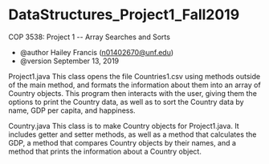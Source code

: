 # DataStructures_Project1_Fall2019
COP 3538: Project 1 -- Array Searches and Sorts
 * @author Hailey Francis (n01402670@unf.edu)
 * @version September 13, 2019

Project1.java
   This class opens the file Countries1.csv using methods outside of the main method,
   and formats the information about them into an array of Country objects. This program
   then interacts with the user, giving them the options to print the Country data, as well
   as to sort the Country data by name, GDP per capita, and happiness.

Country.java
   This class is to make Country objects for Project1.java.
   It includes getter and setter methods, as well as a method
   that calculates the GDP, a method that compares Country
   objects by their names, and a method that prints the information
   about a Country object.
 
 
